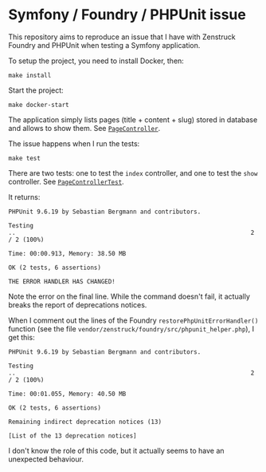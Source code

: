 # Symfony / Foundry / PHPUnit issue

This repository aims to reproduce an issue that I have with Zenstruck Foundry and PHPUnit when testing a Symfony application.

To setup the project, you need to install Docker, then:

```console
make install
```

Start the project:

```console
make docker-start
```

The application simply lists pages (title + content + slug) stored in database and allows to show them.
See [`PageController`](/src/Controller/PagesController.php).

The issue happens when I run the tests:

```console
make test
```

There are two tests: one to test the `index` controller, and one to test the `show` controller.
See [`PageControllerTest`](/tests/Controller/PagesControllerTest.php).

It returns:

```console
PHPUnit 9.6.19 by Sebastian Bergmann and contributors.

Testing
..                                                                  2 / 2 (100%)

Time: 00:00.913, Memory: 38.50 MB

OK (2 tests, 6 assertions)

THE ERROR HANDLER HAS CHANGED!
```

Note the error on the final line.
While the command doesn't fail, it actually breaks the report of deprecations notices.

When I comment out the lines of the Foundry `restorePhpUnitErrorHandler()` function (see the file `vendor/zenstruck/foundry/src/phpunit_helper.php`), I get this:

```console
PHPUnit 9.6.19 by Sebastian Bergmann and contributors.

Testing
..                                                                  2 / 2 (100%)

Time: 00:01.055, Memory: 40.50 MB

OK (2 tests, 6 assertions)

Remaining indirect deprecation notices (13)

[List of the 13 deprecation notices]
```

I don't know the role of this code, but it actually seems to have an unexpected behaviour.
